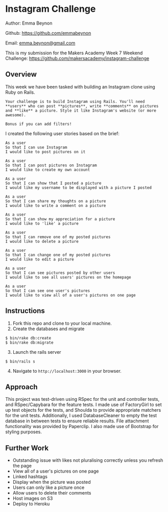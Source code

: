 Instagram Challenge
===================

Author: Emma Beynon

Github: https://github.com/emmabeynon

Email: emma.beynon@gmail.com


This is my submission for the Makers Academy Week 7 Weekend Challenge: https://github.com/makersacademy/instagram-challenge


Overview
---------

This week we have been tasked with building an Instagram clone using Ruby on Rails.
```
Your challenge is to build Instagram using Rails. You'll need **users** who can post **pictures**, write **comments** on pictures and **like** a picture. Style it like Instagram's website (or more awesome).

Bonus if you can add filters!
```

I created the following user stories based on the brief:

```
As a user
So that I can use Instagram
I would like to post pictures on it

As a user
So that I can post pictures on Instagram
I would like to create my own account

As a user
So that I can show that I posted a picture
I would like my username to be displayed with a picture I posted

As a user
So that I can share my thoughts on a picture
I would like to write a comment on a picture

As a user
So that I can show my appreciation for a picture
I would like to 'like' a picture

As a user
So that I can remove one of my posted pictures
I would like to delete a picture

As a user
So that I can change one of my posted pictures
I would like to edit a picture

As a user
So that I can see pictures posted by other users
I would like to see all users' pictures on the homepage

As a user
So that I can see one user's pictures
I would like to view all of a user's pictures on one page
```

Instructions
------------
1. Fork this repo and clone to your local machine.
2. Create the databases and migrate
```
$ bin/rake db:create
$ bin/rake db:migrate
```
3. Launch the rails server
```
$ bin/rails s
```
4. Navigate to `http://localhost:3000` in your browser.

Approach
---------
This project was test-driven using RSpec for the unit and controller tests, and RSpec/Capybara for the feature tests.  I made use of FactoryGirl to set up test objects for the tests, and Shoulda to provide appropriate matchers for the unit tests.  Additionally, I used DatabaseCleaner to empty the test database in between tests to ensure reliable results.  File attachment functionality was provided by Paperclip.  I also made use of Bootstrap for styling purposes.

Further Work
-------------
* Outstanding issue with likes not pluralising correctly unless you refresh the page
* View all of a user's pictures on one page
* Linked hashtags
* Display when the picture was posted
* Users can only like a picture once
* Allow users to delete their comments
* Host images on S3
* Deploy to Heroku
